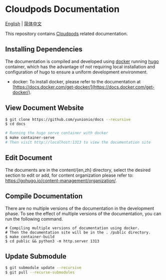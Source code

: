 # Cloudpods Documentation

[English](./README.md) | [简体中文](./README_CN.md)

This repository contains [Cloudpods](https://github.com/yunionio/cloudpods) related documentation.

## Installing Dependencies

The documentation is compiled and developed using [docker](https://docs.docker.com/get-started/overview/) running [hugo](https://gohugo.io/) container, which has the advantage of not requiring local installation and configuration of hugo to ensure a uniform development environment.

- docker: To install docker, please refer to the documentation at [https://docs.docker.com/get-docker/](https://docs.docker.com/get-docker/).

## View Document Website

```bash
$ git clone https://github.com/yunionio/docs --recursive
$ cd docs

# Running the hugo serve container with docker
$ make container-serve
# Then visit http://localhost:1313 to view the documentation site
```

## Edit Document

The documents are in the content/{en,zh} directory, select the desired section to edit or add, for content organization please refer to: https://gohugo.io/content-management/organization/.

## Compile Documentation

There are no multiple versions of the documentation in the development phase. To see the effect of multiple versions of the documentation, you can run the following command.

```
# Compiling multiple versions of documentation using docker.
# Then the documentation site will be in the . /public directory.
$ make container-build
$ cd public && python3 -m http.server 1313
```

## Update Submodule

```bash
$ git submodule update --recursive
$ git pull --recurse-submodules
```

